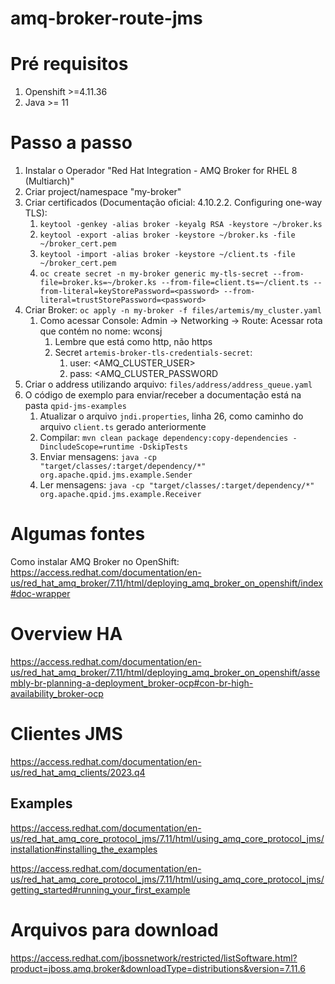 # amq-broker-route-jms

# Pré requisitos
1. Openshift >=4.11.36
2. Java >= 11

# Passo a passo
1. Instalar o Operador "Red Hat Integration - AMQ Broker for RHEL 8 (Multiarch)"
2. Criar project/namespace "my-broker"
3. Criar certificados (Documentação oficial: 4.10.2.2. Configuring one-way TLS):
   1. ```keytool -genkey -alias broker -keyalg RSA -keystore ~/broker.ks```
   2. ```keytool -export -alias broker -keystore ~/broker.ks -file ~/broker_cert.pem```
   3. ```keytool -import -alias broker -keystore ~/client.ts -file ~/broker_cert.pem```
   4. ```oc create secret -n my-broker generic my-tls-secret --from-file=broker.ks=~/broker.ks --from-file=client.ts=~/client.ts --from-literal=keyStorePassword=<password> --from-literal=trustStorePassword=<password>```
4. Criar Broker: ```oc apply -n my-broker -f files/artemis/my_cluster.yaml```
   1. Como acessar Console: Admin -> Networking -> Route: Acessar rota que contém no nome: wconsj
      1. Lembre que está como http, não https
      2. Secret `artemis-broker-tls-credentials-secret`:
         1.  user: <AMQ_CLUSTER_USER>
         2.  pass: <AMQ_CLUSTER_PASSWORD
5.  Criar o address utilizando arquivo: ```files/address/address_queue.yaml```
6.  O código de exemplo para enviar/receber a documentação está na pasta `qpid-jms-examples`
    1.  Atualizar o arquivo `jndi.properties`, linha 26, como caminho do arquivo `client.ts` gerado anteriormente
    2.  Compilar: ```mvn clean package dependency:copy-dependencies -DincludeScope=runtime -DskipTests```
    3.  Enviar mensagens: ```java -cp "target/classes/:target/dependency/*" org.apache.qpid.jms.example.Sender```
    4.  Ler mensagens: ```java -cp "target/classes/:target/dependency/*" org.apache.qpid.jms.example.Receiver```


# Algumas fontes

Como instalar AMQ Broker no OpenShift: https://access.redhat.com/documentation/en-us/red_hat_amq_broker/7.11/html/deploying_amq_broker_on_openshift/index#doc-wrapper

# Overview HA 
https://access.redhat.com/documentation/en-us/red_hat_amq_broker/7.11/html/deploying_amq_broker_on_openshift/assembly-br-planning-a-deployment_broker-ocp#con-br-high-availability_broker-ocp

# Clientes JMS

https://access.redhat.com/documentation/en-us/red_hat_amq_clients/2023.q4

## Examples
https://access.redhat.com/documentation/en-us/red_hat_amq_core_protocol_jms/7.11/html/using_amq_core_protocol_jms/installation#installing_the_examples

https://access.redhat.com/documentation/en-us/red_hat_amq_core_protocol_jms/7.11/html/using_amq_core_protocol_jms/getting_started#running_your_first_example

# Arquivos para download
https://access.redhat.com/jbossnetwork/restricted/listSoftware.html?product=jboss.amq.broker&downloadType=distributions&version=7.11.6
